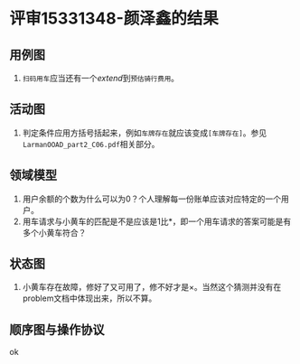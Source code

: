# 评审15331348-颜泽鑫的结果
## 用例图
1. `扫码用车`应当还有一个*extend*到`预估骑行费用`。
## 活动图
1. 判定条件应用方括号括起来，例如`车牌存在`就应该变成`[车牌存在]`。参见`LarmanOOAD_part2_C06.pdf`相关部分。
## 领域模型
1. 用户余额的个数为什么可以为0？个人理解每一份账单应该对应特定的一个用户。
2. 用车请求与小黄车的匹配是不是应该是1比*，即一个用车请求的答案可能是有多个小黄车符合？
## 状态图
1. 小黄车存在故障，修好了又可用了，修不好才是×。当然这个猜测并没有在problem文档中体现出来，所以不算。
## 顺序图与操作协议
ok